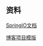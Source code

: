 ## 资料

[SpringIO文档](https://spring.io/guides/gs/serving-web-content)

[博客项目模版](https://elasticsearch.cn/)

